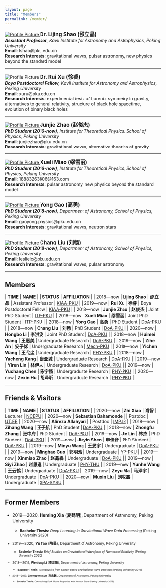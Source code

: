 ```yaml
---
layout: page
title: "Members"
permalink: /member/
---
```


<style>
  table {
    font-family: arial, sans-serif;
    border-collapse: collapse;
    width: 100%;
  }
  
  td, th {
    border: 1px solid #dddddd;
    text-align: left;
    padding: 8px;
  }
  
  tr:nth-child(odd) {
    background-color: #dddddd;
  }
</style>

<a href="https://friendshao.github.io/about/">
<img src="{{ site.baseurl }}/assets/Shao_Lijing.png" title="Profile Picture" class="profile">
</a>
<big><b>Dr. Lijing Shao (邵立晶)</b></big><br>
<i><b>Assistant Professor</b>, Kavli Institute for Astronomy and Astrophysics,
  Peking University</i><br>
<b>Email</b>: lshao@pku.edu.cn<br>
<b>Research Interests</b>: gravitational waves, pulsar astronomy, new physics
beyond the standard model<br>

---

<img src="{{ site.baseurl }}/assets/Xu_Rui.jpeg" title="Profile Picture" class="profile">
<big><b>Dr. Rui Xu (徐睿)</b></big><br>
<i><b>Boya Postdoctoral Fellow</b>, Kavli Institute for Astronomy and Astrophysics,
  Peking University</i><br>
<b>Email</b>: xuru@pku.edu.cn  <br>
<b>Research Interests</b>: experimental tests of Lorentz symmetry in gravity,
alternatives to general relativity, structure of black hole spacetime,
evolution of binary black holes <br>

---

<a href="https://orcid.org/0000-0002-9233-3683">
<img src="{{ site.baseurl }}/assets/Zhao_Junjie.png" title="Profile Picture" class="profile">
</a>
<big><b>Junjie Zhao (赵俊杰)</b></big><br>
<i><b>PhD Student (2016-now)</b>, Institute for Theoretical Physics, School of Physics, 
  Peking University</i><br>
<b>Email</b>: junjiezhao@pku.edu.cn<br>
<b>Research Interests</b>: gravitational waves, alternative theories of gravity<br>

---

<a href="https://orcid.org/0000-0003-1185-8937">
<img src="{{ site.baseurl }}/assets/MiaoXueli.jpeg" title="Profile Picture" class="profile">
</a>
<big><b>Xueli Miao (缪雪丽)</b></big><br>
<i><b>PhD Student (2016-now)</b>, Institute for Theoretical Physics, School of Physics, 
  Peking University</i><br>
<b>Email</b>: 18883263806@163.com<br>
<b>Research Interests</b>: pulsar astronomy, new physics beyond the standard model<br>

---
<a href="https://orcid.org/0000-0003-1390-5477">
<img src="{{ site.baseurl }}/assets/Gao_Yong.png" title="Profile Picture" class="profile">
</a>
<big><b>Yong Gao (高勇)</b></big><br>
<i><b>PhD Student (2018-now)</b>, Department of Astronomy, School of Physics, 
  Peking University</i><br>
<b>Email</b>: gaoyong.physics@pku.edu.cn <br>
<b>Research Interests</b>: gravitational waves, neutron stars <br>

---
<a href="https://orcid.org/0000-0001-7649-6792">
<img src="{{ site.baseurl }}/assets/Liu_Chang.jpeg" title="Profile Picture" class="profile">
</a>
<big><b>Chang Liu (刘畅)</b></big><br>
<i><b>PhD Student (2018-now)</b>, Department of Astronomy, School of Physics, 
  Peking University</i><br>
<b>Email</b>: leslielc@pku.edu.cn <br>
<b>Research Interests</b>: gravitational waves, pulsar astronomy <br>

---

## Members

| **TIME** | **NAME** | | **STATUS** | **AFFILIATION** |
| 2018—now | **Lijing Shao** | **邵立晶** | Assistant Professor | [KIAA-PKU](http://kiaa.pku.edu.cn/) |
| 2019—now | **Rui Xu** | **徐睿** | Boya Postdoctoral Fellow | [KIAA-PKU](http://kiaa.pku.edu.cn/) |
| 2018—now | **Junjie Zhao** | **赵俊杰** | Joint PhD Student | [ITP-PKU](http://itp.phy.pku.edu.cn/) |
| 2018—now | **Xueli Miao** | **缪雪丽** | Joint PhD Student | [ITP-PKU](http://itp.phy.pku.edu.cn/) | 
| 2018—now | **Yong Gao** | **高勇** | PhD Student | [DoA-PKU](http://astro.pku.edu.cn/) |
| 2018—now | **Chang Liu** | **刘畅** | PhD Student | [DoA-PKU](http://astro.pku.edu.cn/) |
| 2020—now | **Hongbo Li** | **李洪波** | Joint PhD Student | [DoA-PKU](http://astro.pku.edu.cn/) |
| 2018—now | **Huimei Wang** | **王惠美** | Undergraduate Research | [DoA-PKU](http://astro.pku.edu.cn/) |
| 2019—now | **Zihe An** | **安子訸** | Undergraduate Research | [Mech-PKU](http://web.mech.pku.edu.cn/) |
| 2019—now | **Yichen Wang** | **王弋尘** | Undergraduate Research | [PHY-PKU](http://www.phy.pku.edu.cn/) |
| 2018—now | **Yacheng Kang** | **康亚城** | Undergraduate Research | [DoA-PKU](http://astro.pku.edu.cn/) |
| 2019—now | **Yiren Lin** | **林伊人** | Undergraduate Research | [DoA-PKU](http://astro.pku.edu.cn/) |
| 2019—now | **Yuchang Chen** | **陈宇畅** | Undergraduate Research | [PHY-PKU](http://www.phy.pku.edu.cn/) |
| 2020—now | **Zexin Hu** | **胡泽昕** | Undergraduate Research | [PHY-PKU](http://www.phy.pku.edu.cn/) |

<p></p>

---

## Friends & Visitors

| **TIME** | **NAME** | | **STATUS** | **AFFILIATION** |
| 2020—now | **Zhi Xiao** | **肖智** | Lecturer | [NCEPU](https://slx.ncepu.edu.cn/szdw/dsjs/sssds/3ad20fb1d83b4e23954569005e776340.htm) |
| 2020—now | **Sebastian Bahamonde** |  | Postdoc | [UT.EE](http://sebastianbahamonde.com/) |
| 2020—now | **Alireza Allahyari** |  | Postdoc | [IMP.IR](http://www.ipm.ac.ir/) |
| 2018—now | **Zihang Wang** | **王子航** | PhD Student | [DoA-PKU](http://astro.pku.edu.cn/) |
| 2018—now | **Zhongfu Zhang** | **张中府** | PhD Student | [DoA-PKU](http://astro.pku.edu.cn/) |
| 2019—now | **Jie Lin** | **林杰** | PhD Student | [DoA-PKU](http://astro.pku.edu.cn/) |
| 2019—now | **Jiayin Shen** | **申佳音** | PhD Student | [DoA-PKU](http://astro.pku.edu.cn/) |
| 2019—now | **Minyu Wang** | **王旻宇** | Undergraduate | [DoA-PKU](http://astro.pku.edu.cn/) |
| 2019—now | **Minghao Guo** | **郭明浩** | Undergraduate | [YP-PKU](https://yuanpei.pku.edu.cn/) |
| 2019—now | **Xinmiao Zhao** | **赵鑫淼** | Undergraduate | [DoA-PKU](http://astro.pku.edu.cn/) |
| 2019—now | **Siyi Zhao** | **赵思逸** | Undergraduate | [PHY-THU](http://www.phys.tsinghua.edu.cn/) |
| 2019—now | **Yunhe Wang** | **王云鹤** | Undergraduate | [DoA-PKU](http://astro.pku.edu.cn/) |
| 2019—now | **Zeyu Ma** | **马泽宇** | Undergraduate | [DoA-PKU](http://astro.pku.edu.cn/) |
| 2020—now | **Muxin Liu** | **刘牧鑫** | Undergraduate | [SPA-SYSU](http://spa.sysu.edu.cn/) |

<p></p>

---

## Former Members

- 2019—2020, **Heming Xia** (**夏鹤明**), Department of Astronomy, Peking
  University
  - <small><b>Bachelor Thesis:</b> *Deep Learning in Gravitational Wave
  Data Processing* (Peking University 2020)

- 2019—2020, **Yu Tao** (**陶昱**), Department of Astronomy, Peking
  University
  - <small><b>Bachelor Thesis:</b> *Brief Studies on Gravitational Waveform
  of Numerical Relativity* (Peking University 2020)

- 2018—2019, **Wenlong Li** (**李汶隆**), Department of Astronomy, Peking
  University
  - <small><b>Bachelor Thesis:</b> *Astrophysics from Space-based Gravitational
    Wave Detectors* (Peking University 2019)

- 2018—2019, **Zhongpeng Sun** (**孙忠鹏**), Department of Astronomy, Peking
  University
  - <small><b>Bachelor Thesis:</b> *Constraining Dark Matter Properties with
    Neutron Stars* (Peking University 2019)


<!--

Comments

-->

